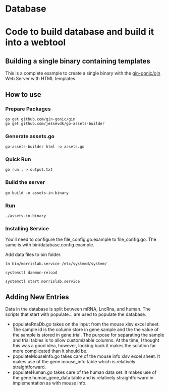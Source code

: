 # Database
# Code to build database and build it into a webtool


## Building a single binary containing templates

This is a complete example to create a single binary with the
[gin-gonic/gin][gin] Web Server with HTML templates.

[gin]: https://github.com/gin-gonic/gin

## How to use

### Prepare Packages

```
go get github.com/gin-gonic/gin
go get github.com/jessevdk/go-assets-builder
```

### Generate assets.go

```
go-assets-builder html -o assets.go
```

### Quick Run

```
go run . > output.txt
```

### Build the server

```
go build -o assets-in-binary
```

### Run

```
./assets-in-binary
```

### Installing Service

You'll need to configure the file_config.go.example to file_config.go. The same is with bin/database.config.example.

Add data files to bin folder.

```
ln bin/morrislab.service /etc/systemd/system/
```

```
systemctl daemon-reload
```

```
systemctl start morrislab.service
```

## Adding New Entries
Data in the database is split between mRNA, LncRna, and human.
The scripts that start with populate... are used to populate the database.
* populateRnaDb.go takes on the input from the mouse xlsv excel sheet. The sample id is the column store in gene.sample
and the the value of the sample is stored in gene.trial. The purpose for separating the sample and trial tables is to
allow customizable columns. At the time, I thought this was a good idea, however, looking back it makes the solution
far more complicated than it should be.
* populateMouseInfo.go takes care of the mouse info xlsv excel sheet. It makes use of the gene.mouse_info table which is
relatively straightforward.
* populateHuman.go takes care of the human data set. It makes use of the gene.human_gene_data table and is relatively 
straightforward in implementation as with mouse info.
